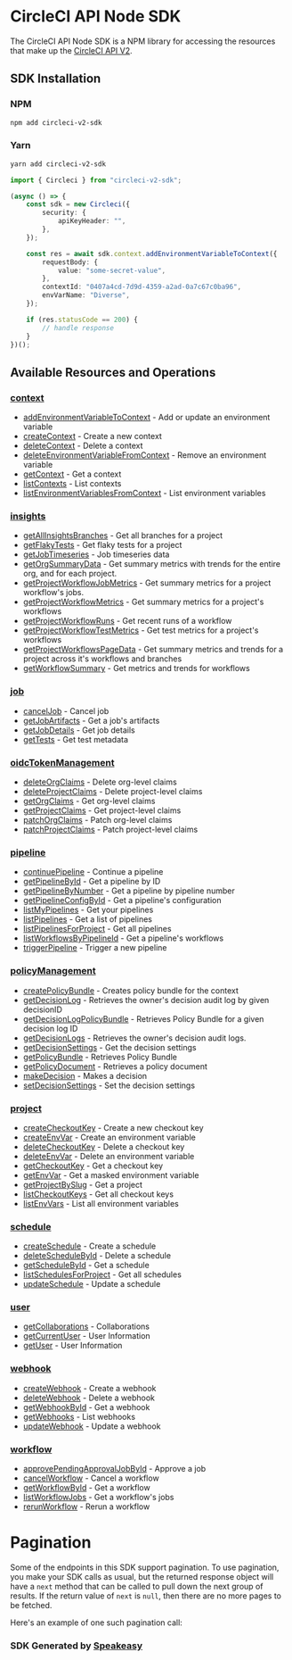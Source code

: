 # CircleCI API Node SDK

The CircleCI API Node SDK is a NPM library for accessing the resources that make up the [CircleCI API V2](https://circleci.com/docs/api/v2/index.html).

<!-- Start SDK Installation -->
## SDK Installation

### NPM

```bash
npm add circleci-v2-sdk
```

### Yarn

```bash
yarn add circleci-v2-sdk
```
<!-- End SDK Installation -->

<!-- Start SDK Example Usage -->
```typescript
import { Circleci } from "circleci-v2-sdk";

(async () => {
    const sdk = new Circleci({
        security: {
            apiKeyHeader: "",
        },
    });

    const res = await sdk.context.addEnvironmentVariableToContext({
        requestBody: {
            value: "some-secret-value",
        },
        contextId: "0407a4cd-7d9d-4359-a2ad-0a7c67c0ba96",
        envVarName: "Diverse",
    });

    if (res.statusCode == 200) {
        // handle response
    }
})();

```
<!-- End SDK Example Usage -->

<!-- Start SDK Available Operations -->
## Available Resources and Operations


### [context](docs/sdks/context/README.md)

* [addEnvironmentVariableToContext](docs/sdks/context/README.md#addenvironmentvariabletocontext) - Add or update an environment variable
* [createContext](docs/sdks/context/README.md#createcontext) - Create a new context
* [deleteContext](docs/sdks/context/README.md#deletecontext) - Delete a context
* [deleteEnvironmentVariableFromContext](docs/sdks/context/README.md#deleteenvironmentvariablefromcontext) - Remove an environment variable
* [getContext](docs/sdks/context/README.md#getcontext) - Get a context
* [listContexts](docs/sdks/context/README.md#listcontexts) - List contexts
* [listEnvironmentVariablesFromContext](docs/sdks/context/README.md#listenvironmentvariablesfromcontext) - List environment variables

### [insights](docs/sdks/insights/README.md)

* [getAllInsightsBranches](docs/sdks/insights/README.md#getallinsightsbranches) - Get all branches for a project
* [getFlakyTests](docs/sdks/insights/README.md#getflakytests) - Get flaky tests for a project
* [getJobTimeseries](docs/sdks/insights/README.md#getjobtimeseries) - Job timeseries data
* [getOrgSummaryData](docs/sdks/insights/README.md#getorgsummarydata) - Get summary metrics with trends for the entire org, and for each project.
* [getProjectWorkflowJobMetrics](docs/sdks/insights/README.md#getprojectworkflowjobmetrics) - Get summary metrics for a project workflow's jobs.
* [getProjectWorkflowMetrics](docs/sdks/insights/README.md#getprojectworkflowmetrics) - Get summary metrics for a project's workflows
* [getProjectWorkflowRuns](docs/sdks/insights/README.md#getprojectworkflowruns) - Get recent runs of a workflow
* [getProjectWorkflowTestMetrics](docs/sdks/insights/README.md#getprojectworkflowtestmetrics) - Get test metrics for a project's workflows
* [getProjectWorkflowsPageData](docs/sdks/insights/README.md#getprojectworkflowspagedata) - Get summary metrics and trends for a project across it's workflows and branches
* [getWorkflowSummary](docs/sdks/insights/README.md#getworkflowsummary) - Get metrics and trends for workflows

### [job](docs/sdks/job/README.md)

* [cancelJob](docs/sdks/job/README.md#canceljob) - Cancel job
* [getJobArtifacts](docs/sdks/job/README.md#getjobartifacts) - Get a job's artifacts
* [getJobDetails](docs/sdks/job/README.md#getjobdetails) - Get job details
* [getTests](docs/sdks/job/README.md#gettests) - Get test metadata

### [oidcTokenManagement](docs/sdks/oidctokenmanagement/README.md)

* [deleteOrgClaims](docs/sdks/oidctokenmanagement/README.md#deleteorgclaims) - Delete org-level claims
* [deleteProjectClaims](docs/sdks/oidctokenmanagement/README.md#deleteprojectclaims) - Delete project-level claims
* [getOrgClaims](docs/sdks/oidctokenmanagement/README.md#getorgclaims) - Get org-level claims
* [getProjectClaims](docs/sdks/oidctokenmanagement/README.md#getprojectclaims) - Get project-level claims
* [patchOrgClaims](docs/sdks/oidctokenmanagement/README.md#patchorgclaims) - Patch org-level claims
* [patchProjectClaims](docs/sdks/oidctokenmanagement/README.md#patchprojectclaims) - Patch project-level claims

### [pipeline](docs/sdks/pipeline/README.md)

* [continuePipeline](docs/sdks/pipeline/README.md#continuepipeline) - Continue a pipeline
* [getPipelineById](docs/sdks/pipeline/README.md#getpipelinebyid) - Get a pipeline by ID
* [getPipelineByNumber](docs/sdks/pipeline/README.md#getpipelinebynumber) - Get a pipeline by pipeline number
* [getPipelineConfigById](docs/sdks/pipeline/README.md#getpipelineconfigbyid) - Get a pipeline's configuration
* [listMyPipelines](docs/sdks/pipeline/README.md#listmypipelines) - Get your pipelines
* [listPipelines](docs/sdks/pipeline/README.md#listpipelines) - Get a list of pipelines
* [listPipelinesForProject](docs/sdks/pipeline/README.md#listpipelinesforproject) - Get all pipelines
* [listWorkflowsByPipelineId](docs/sdks/pipeline/README.md#listworkflowsbypipelineid) - Get a pipeline's workflows
* [triggerPipeline](docs/sdks/pipeline/README.md#triggerpipeline) - Trigger a new pipeline

### [policyManagement](docs/sdks/policymanagement/README.md)

* [createPolicyBundle](docs/sdks/policymanagement/README.md#createpolicybundle) - Creates policy bundle for the context
* [getDecisionLog](docs/sdks/policymanagement/README.md#getdecisionlog) - Retrieves the owner's decision audit log by given decisionID
* [getDecisionLogPolicyBundle](docs/sdks/policymanagement/README.md#getdecisionlogpolicybundle) - Retrieves Policy Bundle for a given decision log ID
* [getDecisionLogs](docs/sdks/policymanagement/README.md#getdecisionlogs) - Retrieves the owner's decision audit logs.
* [getDecisionSettings](docs/sdks/policymanagement/README.md#getdecisionsettings) - Get the decision settings
* [getPolicyBundle](docs/sdks/policymanagement/README.md#getpolicybundle) - Retrieves Policy Bundle
* [getPolicyDocument](docs/sdks/policymanagement/README.md#getpolicydocument) - Retrieves a policy document
* [makeDecision](docs/sdks/policymanagement/README.md#makedecision) - Makes a decision
* [setDecisionSettings](docs/sdks/policymanagement/README.md#setdecisionsettings) - Set the decision settings

### [project](docs/sdks/project/README.md)

* [createCheckoutKey](docs/sdks/project/README.md#createcheckoutkey) - Create a new checkout key
* [createEnvVar](docs/sdks/project/README.md#createenvvar) - Create an environment variable
* [deleteCheckoutKey](docs/sdks/project/README.md#deletecheckoutkey) - Delete a checkout key
* [deleteEnvVar](docs/sdks/project/README.md#deleteenvvar) - Delete an environment variable
* [getCheckoutKey](docs/sdks/project/README.md#getcheckoutkey) - Get a checkout key
* [getEnvVar](docs/sdks/project/README.md#getenvvar) - Get a masked environment variable
* [getProjectBySlug](docs/sdks/project/README.md#getprojectbyslug) - Get a project
* [listCheckoutKeys](docs/sdks/project/README.md#listcheckoutkeys) - Get all checkout keys
* [listEnvVars](docs/sdks/project/README.md#listenvvars) - List all environment variables

### [schedule](docs/sdks/schedule/README.md)

* [createSchedule](docs/sdks/schedule/README.md#createschedule) - Create a schedule
* [deleteScheduleById](docs/sdks/schedule/README.md#deleteschedulebyid) - Delete a schedule
* [getScheduleById](docs/sdks/schedule/README.md#getschedulebyid) - Get a schedule
* [listSchedulesForProject](docs/sdks/schedule/README.md#listschedulesforproject) - Get all schedules
* [updateSchedule](docs/sdks/schedule/README.md#updateschedule) - Update a schedule

### [user](docs/sdks/user/README.md)

* [getCollaborations](docs/sdks/user/README.md#getcollaborations) - Collaborations
* [getCurrentUser](docs/sdks/user/README.md#getcurrentuser) - User Information
* [getUser](docs/sdks/user/README.md#getuser) - User Information

### [webhook](docs/sdks/webhook/README.md)

* [createWebhook](docs/sdks/webhook/README.md#createwebhook) - Create a webhook
* [deleteWebhook](docs/sdks/webhook/README.md#deletewebhook) - Delete a webhook
* [getWebhookById](docs/sdks/webhook/README.md#getwebhookbyid) - Get a webhook
* [getWebhooks](docs/sdks/webhook/README.md#getwebhooks) - List webhooks
* [updateWebhook](docs/sdks/webhook/README.md#updatewebhook) - Update a webhook

### [workflow](docs/sdks/workflow/README.md)

* [approvePendingApprovalJobById](docs/sdks/workflow/README.md#approvependingapprovaljobbyid) - Approve a job
* [cancelWorkflow](docs/sdks/workflow/README.md#cancelworkflow) - Cancel a workflow
* [getWorkflowById](docs/sdks/workflow/README.md#getworkflowbyid) - Get a workflow
* [listWorkflowJobs](docs/sdks/workflow/README.md#listworkflowjobs) - Get a workflow's jobs
* [rerunWorkflow](docs/sdks/workflow/README.md#rerunworkflow) - Rerun a workflow
<!-- End SDK Available Operations -->



<!-- Start Dev Containers -->

<!-- End Dev Containers -->



<!-- Start Pagination -->
# Pagination

Some of the endpoints in this SDK support pagination. To use pagination, you make your SDK calls as usual, but the
returned response object will have a `next` method that can be called to pull down the next group of results. If the
return value of `next` is `null`, then there are no more pages to be fetched.

Here's an example of one such pagination call:
<!-- End Pagination -->

<!-- Placeholder for Future Speakeasy SDK Sections -->



### SDK Generated by [Speakeasy](https://docs.speakeasyapi.dev/docs/using-speakeasy/client-sdks)
